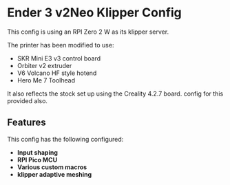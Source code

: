 # Ender 3 v2Neo Klipper Config

This config is using an RPI Zero 2 W as its klipper server.

The printer has been modified to use:

- SKR Mini E3 v3 control board
- Orbiter v2 extruder
- V6 Volcano HF style hotend
- Hero Me 7 Toolhead


It also reflects the stock set up using the Creality 4.2.7 board.
config for this provided also.

## Features

This config has the following configured:

- **Input shaping**
- **RPI Pico MCU**
- **Various custom macros**
- **klipper adaptive meshing**

